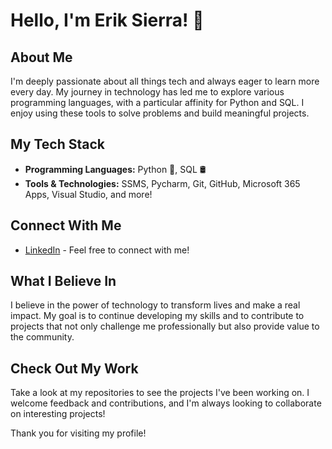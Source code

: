 # Hello, I'm Erik Sierra! 👋

## About Me
I'm deeply passionate about all things tech and always eager to learn more every day. My journey in technology has led me to explore various programming languages, with a particular affinity for Python and SQL. I enjoy using these tools to solve problems and build meaningful projects.

## My Tech Stack
- **Programming Languages:** Python 🐍, SQL 🛢️
- **Tools & Technologies:** SSMS, Pycharm, Git, GitHub, Microsoft 365 Apps, Visual Studio, and more!

## Connect With Me
- [LinkedIn](https://www.linkedin.com/in/erik-sierra-84b2b128b/) - Feel free to connect with me!

## What I Believe In
I believe in the power of technology to transform lives and make a real impact. My goal is to continue developing my skills and to contribute to projects that not only challenge me professionally but also provide value to the community.

## Check Out My Work
Take a look at my repositories to see the projects I've been working on. I welcome feedback and contributions, and I'm always looking to collaborate on interesting projects!

Thank you for visiting my profile!
